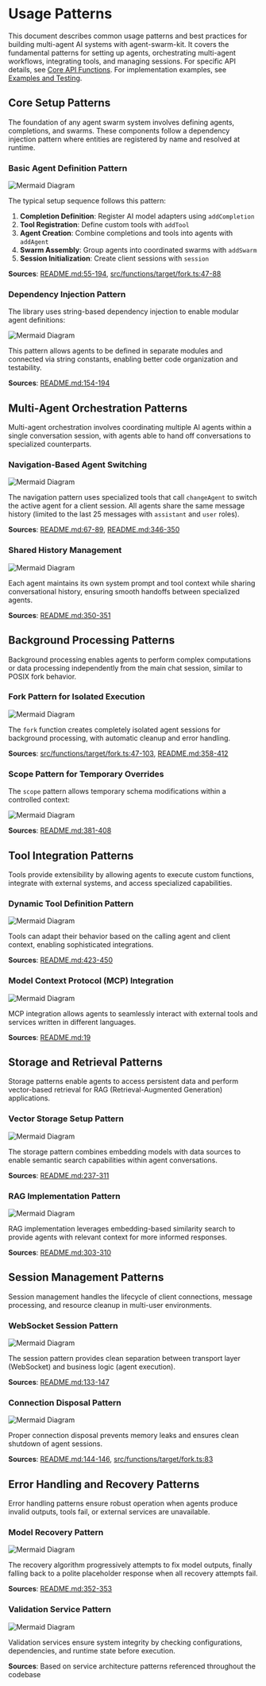 # Usage Patterns

This document describes common usage patterns and best practices for building multi-agent AI systems with agent-swarm-kit. It covers the fundamental patterns for setting up agents, orchestrating multi-agent workflows, integrating tools, and managing sessions. For specific API details, see [Core API Functions](#7.1). For implementation examples, see [Examples and Testing](#6).

## Core Setup Patterns

The foundation of any agent swarm system involves defining agents, completions, and swarms. These components follow a dependency injection pattern where entities are registered by name and resolved at runtime.

### Basic Agent Definition Pattern

![Mermaid Diagram](./diagrams\22_Usage_Patterns_0.svg)

The typical setup sequence follows this pattern:

1. **Completion Definition**: Register AI model adapters using `addCompletion`
2. **Tool Registration**: Define custom tools with `addTool` 
3. **Agent Creation**: Combine completions and tools into agents with `addAgent`
4. **Swarm Assembly**: Group agents into coordinated swarms with `addSwarm`
5. **Session Initialization**: Create client sessions with `session`

**Sources**: [README.md:55-194](), [src/functions/target/fork.ts:47-88]()

### Dependency Injection Pattern

The library uses string-based dependency injection to enable modular agent definitions:

![Mermaid Diagram](./diagrams\22_Usage_Patterns_1.svg)

This pattern allows agents to be defined in separate modules and connected via string constants, enabling better code organization and testability.

**Sources**: [README.md:154-194]()

## Multi-Agent Orchestration Patterns

Multi-agent orchestration involves coordinating multiple AI agents within a single conversation session, with agents able to hand off conversations to specialized counterparts.

### Navigation-Based Agent Switching

![Mermaid Diagram](./diagrams\22_Usage_Patterns_2.svg)

The navigation pattern uses specialized tools that call `changeAgent` to switch the active agent for a client session. All agents share the same message history (limited to the last 25 messages with `assistant` and `user` roles).

**Sources**: [README.md:67-89](), [README.md:346-350]()

### Shared History Management

![Mermaid Diagram](./diagrams\22_Usage_Patterns_3.svg)

Each agent maintains its own system prompt and tool context while sharing conversational history, ensuring smooth handoffs between specialized agents.

**Sources**: [README.md:350-351]()

## Background Processing Patterns

Background processing enables agents to perform complex computations or data processing independently from the main chat session, similar to POSIX fork behavior.

### Fork Pattern for Isolated Execution

![Mermaid Diagram](./diagrams\22_Usage_Patterns_4.svg)

The `fork` function creates completely isolated agent sessions for background processing, with automatic cleanup and error handling.

**Sources**: [src/functions/target/fork.ts:47-103](), [README.md:358-412]()

### Scope Pattern for Temporary Overrides

The `scope` pattern allows temporary schema modifications within a controlled context:

![Mermaid Diagram](./diagrams\22_Usage_Patterns_5.svg)

**Sources**: [README.md:381-408]()

## Tool Integration Patterns

Tools provide extensibility by allowing agents to execute custom functions, integrate with external systems, and access specialized capabilities.

### Dynamic Tool Definition Pattern

![Mermaid Diagram](./diagrams\22_Usage_Patterns_6.svg)

Tools can adapt their behavior based on the calling agent and client context, enabling sophisticated integrations.

**Sources**: [README.md:423-450]()

### Model Context Protocol (MCP) Integration

![Mermaid Diagram](./diagrams\22_Usage_Patterns_7.svg)

MCP integration allows agents to seamlessly interact with external tools and services written in different languages.

**Sources**: [README.md:19]()

## Storage and Retrieval Patterns

Storage patterns enable agents to access persistent data and perform vector-based retrieval for RAG (Retrieval-Augmented Generation) applications.

### Vector Storage Setup Pattern

![Mermaid Diagram](./diagrams\22_Usage_Patterns_8.svg)

The storage pattern combines embedding models with data sources to enable semantic search capabilities within agent conversations.

**Sources**: [README.md:237-311]()

### RAG Implementation Pattern

![Mermaid Diagram](./diagrams\22_Usage_Patterns_9.svg)

RAG implementation leverages embedding-based similarity search to provide agents with relevant context for more informed responses.

**Sources**: [README.md:303-310]()

## Session Management Patterns

Session management handles the lifecycle of client connections, message processing, and resource cleanup in multi-user environments.

### WebSocket Session Pattern

![Mermaid Diagram](./diagrams\22_Usage_Patterns_10.svg)

The session pattern provides clean separation between transport layer (WebSocket) and business logic (agent execution).

**Sources**: [README.md:133-147]()

### Connection Disposal Pattern

![Mermaid Diagram](./diagrams\22_Usage_Patterns_11.svg)

Proper connection disposal prevents memory leaks and ensures clean shutdown of agent sessions.

**Sources**: [README.md:144-146](), [src/functions/target/fork.ts:83]()

## Error Handling and Recovery Patterns

Error handling patterns ensure robust operation when agents produce invalid outputs, tools fail, or external services are unavailable.

### Model Recovery Pattern

![Mermaid Diagram](./diagrams\22_Usage_Patterns_12.svg)

The recovery algorithm progressively attempts to fix model outputs, finally falling back to a polite placeholder response when all recovery attempts fail.

**Sources**: [README.md:352-353]()

### Validation Service Pattern

![Mermaid Diagram](./diagrams\22_Usage_Patterns_13.svg)

Validation services ensure system integrity by checking configurations, dependencies, and runtime state before execution.

**Sources**: Based on service architecture patterns referenced throughout the codebase
